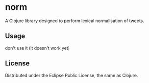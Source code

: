 # norm

A Clojure library designed to perform lexical normalisation of tweets.

## Usage

don't use it (it doesn't work yet)

## License

Distributed under the Eclipse Public License, the same as Clojure.
